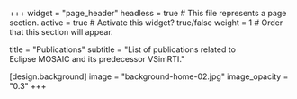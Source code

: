 +++
widget = "page_header"
headless = true  # This file represents a page section.
active = true  # Activate this widget? true/false
weight = 1  # Order that this section will appear.

title = "Publications"
subtitle = "List of publications related to Eclipse&nbsp;MOSAIC and its predecessor VSimRTI."

[design.background]
  image = "background-home-02.jpg"
  image_opacity = "0.3"
+++
